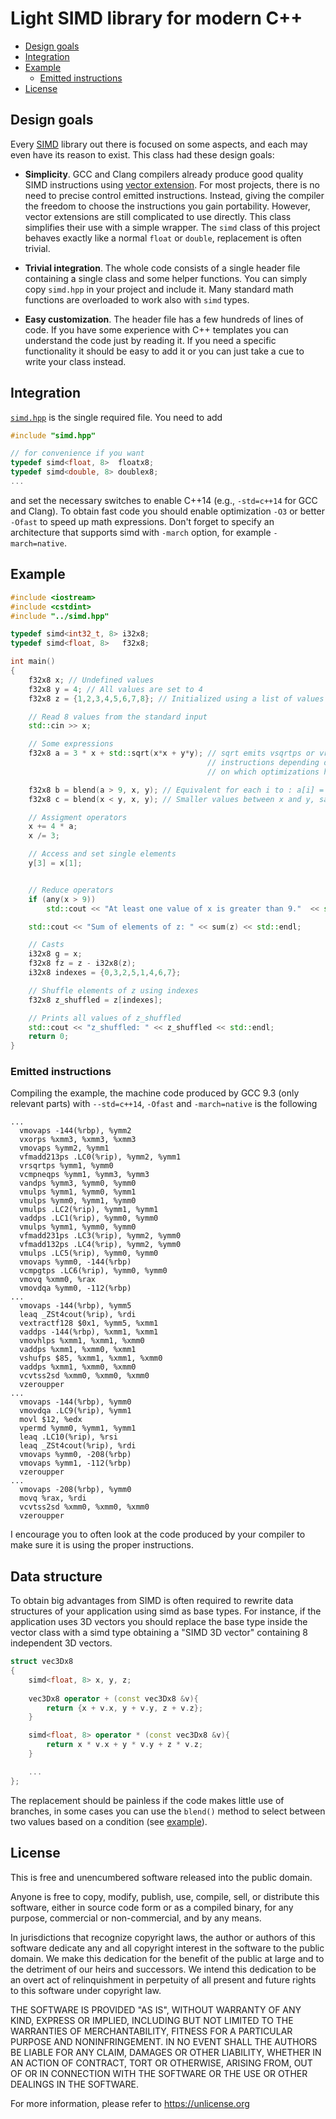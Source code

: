 # Light SIMD library for modern C++

- [Design goals](#design-goals)
- [Integration](#integration)
- [Example](#example)
  - [Emitted instructions](#emitted-instructions)
- [License](#license)

## Design goals

Every [SIMD](https://it.wikipedia.org/wiki/Single_instruction_multiple_data) library out there is focused on some aspects, and each may even have its reason to exist. This class had these design goals:

- **Simplicity**. GCC and Clang compilers already produce good quality SIMD instructions using [vector extension](https://gcc.gnu.org/onlinedocs/gcc/Vector-Extensions.html). For most projects, there is no need to precise control emitted instructions. Instead, giving the compiler the freedom to choose the instructions you gain portability.
However, vector extensions are still complicated to use directly. This class simplifies their use with a simple wrapper. The `simd` class of this project 
behaves exactly like a normal `float` or `double`, replacement is often trivial. 
  

- **Trivial integration**. The whole code consists of a single header file containing a single class and some helper functions. You can simply copy `simd.hpp` in your project and include it. Many standard math functions are overloaded to work also with `simd` types. 

- **Easy customization**. The header file has a few hundreds of lines of code. If you have some experience with C++ templates you can understand the code just by reading it. If you need a specific functionality it should be easy to add it 
or you can just take a cue to write your class instead.

## Integration

[`simd.hpp`]() is the single required file. You need to add

```cpp
#include "simd.hpp"

// for convenience if you want
typedef simd<float, 8>  floatx8;
typedef simd<double, 8> doublex8;
...
```
and set the necessary switches to enable C++14 (e.g., `-std=c++14` for GCC and Clang). To obtain fast code you should enable optimization `-O3` or better `-Ofast` to speed up math expressions.
Don't forget to specify an architecture that supports simd with `-march` option, for example `-march=native`.


## Example
```cpp
#include <iostream>
#include <cstdint>
#include "../simd.hpp"

typedef simd<int32_t, 8> i32x8;
typedef simd<float, 8>   f32x8;

int main()
{
    f32x8 x; // Undefined values
    f32x8 y = 4; // All values are set to 4
    f32x8 z = {1,2,3,4,5,6,7,8}; // Initialized using a list of values

    // Read 8 values from the standard input
    std::cin >> x;

    // Some expressions
    f32x8 a = 3 * x + std::sqrt(x*x + y*y); // sqrt emits vsqrtps or vrsqrtps  
                                            // instructions depending depending 
                                            // on which optimizations have been enabled.

    f32x8 b = blend(a > 9, x, y); // Equivalent for each i to : a[i] = z[i] > 9 ? x[i] : y[i] 
    f32x8 c = blend(x < y, x, y); // Smaller values between x and y, same of std::min(x,y) 

    // Assigment operators
    x += 4 * a;
    x /= 3;

    // Access and set single elements
    y[3] = x[1];


    // Reduce operators
    if (any(x > 9))
        std::cout << "At least one value of x is greater than 9."  << std::endl;

    std::cout << "Sum of elements of z: " << sum(z) << std::endl;

    // Casts
    i32x8 g = x;
    f32x8 fz = z - i32x8(z);
    i32x8 indexes = {0,3,2,5,1,4,6,7};

    // Shuffle elements of z using indexes
    f32x8 z_shuffled = z[indexes];

    // Prints all values of z_shuffled
    std::cout << "z_shuffled: " << z_shuffled << std::endl;
    return 0;
}
```
### Emitted instructions
Compiling the example, the machine code produced by GCC 9.3 (only relevant parts) with `--std=c++14`, `-Ofast` and `-march=native` is the following
```assembly
...
  vmovaps -144(%rbp), %ymm2
  vxorps %xmm3, %xmm3, %xmm3
  vmovaps %ymm2, %ymm1
  vfmadd213ps .LC0(%rip), %ymm2, %ymm1
  vrsqrtps %ymm1, %ymm0 
  vcmpneqps %ymm1, %ymm3, %ymm3
  vandps %ymm3, %ymm0, %ymm0
  vmulps %ymm1, %ymm0, %ymm1
  vmulps %ymm0, %ymm1, %ymm0
  vmulps .LC2(%rip), %ymm1, %ymm1
  vaddps .LC1(%rip), %ymm0, %ymm0
  vmulps %ymm1, %ymm0, %ymm0
  vfmadd231ps .LC3(%rip), %ymm2, %ymm0
  vfmadd132ps .LC4(%rip), %ymm2, %ymm0
  vmulps .LC5(%rip), %ymm0, %ymm0
  vmovaps %ymm0, -144(%rbp)
  vcmpgtps .LC6(%rip), %ymm0, %ymm0
  vmovq %xmm0, %rax
  vmovdqa %ymm0, -112(%rbp)
...
  vmovaps -144(%rbp), %ymm5
  leaq _ZSt4cout(%rip), %rdi
  vextractf128 $0x1, %ymm5, %xmm1
  vaddps -144(%rbp), %xmm1, %xmm1
  vmovhlps %xmm1, %xmm1, %xmm0
  vaddps %xmm1, %xmm0, %xmm1
  vshufps $85, %xmm1, %xmm1, %xmm0
  vaddps %xmm1, %xmm0, %xmm0
  vcvtss2sd %xmm0, %xmm0, %xmm0
  vzeroupper
...
  vmovaps -144(%rbp), %ymm0
  vmovdqa .LC9(%rip), %ymm1
  movl $12, %edx
  vpermd %ymm0, %ymm1, %ymm1
  leaq .LC10(%rip), %rsi
  leaq _ZSt4cout(%rip), %rdi
  vmovaps %ymm0, -208(%rbp)
  vmovaps %ymm1, -112(%rbp)
  vzeroupper
...
  vmovaps -208(%rbp), %ymm0
  movq %rax, %rdi
  vcvtss2sd %xmm0, %xmm0, %xmm0
  vzeroupper
```

I encourage you to often look at the code produced by your compiler to make sure it is using the proper instructions.

## Data structure
To obtain big advantages from SIMD is often required to rewrite data structures of your application using simd as base types. For instance, if the application uses 3D vectors you should replace the base type inside the vector class with a simd type obtaining a "SIMD 3D vector" containing 8 independent 3D vectors.

```cpp
struct vec3Dx8 
{
    simd<float, 8> x, y, z;
    
    vec3Dx8 operator + (const vec3Dx8 &v){
        return {x + v.x, y + v.y, z + v.z};
    }

    simd<float, 8> operator * (const vec3Dx8 &v){
        return x * v.x + y * v.y + z * v.z;
    }

    ...
};
```

The replacement should be painless if the code makes little use of branches, in some cases you can use the `blend()` method to select between two values based on a condition (see [example](#example)).


## License
This is free and unencumbered software released into the public domain.

Anyone is free to copy, modify, publish, use, compile, sell, or
distribute this software, either in source code form or as a compiled
binary, for any purpose, commercial or non-commercial, and by any
means.

In jurisdictions that recognize copyright laws, the author or authors
of this software dedicate any and all copyright interest in the
software to the public domain. We make this dedication for the benefit
of the public at large and to the detriment of our heirs and
successors. We intend this dedication to be an overt act of
relinquishment in perpetuity of all present and future rights to this
software under copyright law.

THE SOFTWARE IS PROVIDED "AS IS", WITHOUT WARRANTY OF ANY KIND,
EXPRESS OR IMPLIED, INCLUDING BUT NOT LIMITED TO THE WARRANTIES OF
MERCHANTABILITY, FITNESS FOR A PARTICULAR PURPOSE AND NONINFRINGEMENT.
IN NO EVENT SHALL THE AUTHORS BE LIABLE FOR ANY CLAIM, DAMAGES OR
OTHER LIABILITY, WHETHER IN AN ACTION OF CONTRACT, TORT OR OTHERWISE,
ARISING FROM, OUT OF OR IN CONNECTION WITH THE SOFTWARE OR THE USE OR
OTHER DEALINGS IN THE SOFTWARE.

For more information, please refer to <https://unlicense.org>
